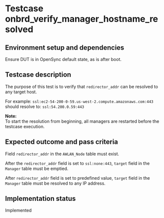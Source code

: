 # Testcase onbrd_verify_manager_hostname_resolved

## Environment setup and dependencies

Ensure DUT is in OpenSync default state, as is after boot.

## Testcase description

The purpose of this test is to verify that `redirector_addr` can be resolved to
any target host.

For example: `ssl:ec2-54-200-0-59.us-west-2.compute.amazonaws.com:443` should
resolve to: `ssl:54.200.0.59:443`

**Note:**\
To start the resolution from beginning, all managers are restarted before
the testcase execution.

## Expected outcome and pass criteria

Field `redirector_addr` in the `AWLAN_Node` table must exist.

After the `redirector_addr` field is set to `ssl:none:443`, `target` field in
the `Manager` table must be emptied.

After `redirector_addr` field is set to predefined value, `target` field in the
`Manager` table must be resolved to any IP address.

## Implementation status

Implemented

